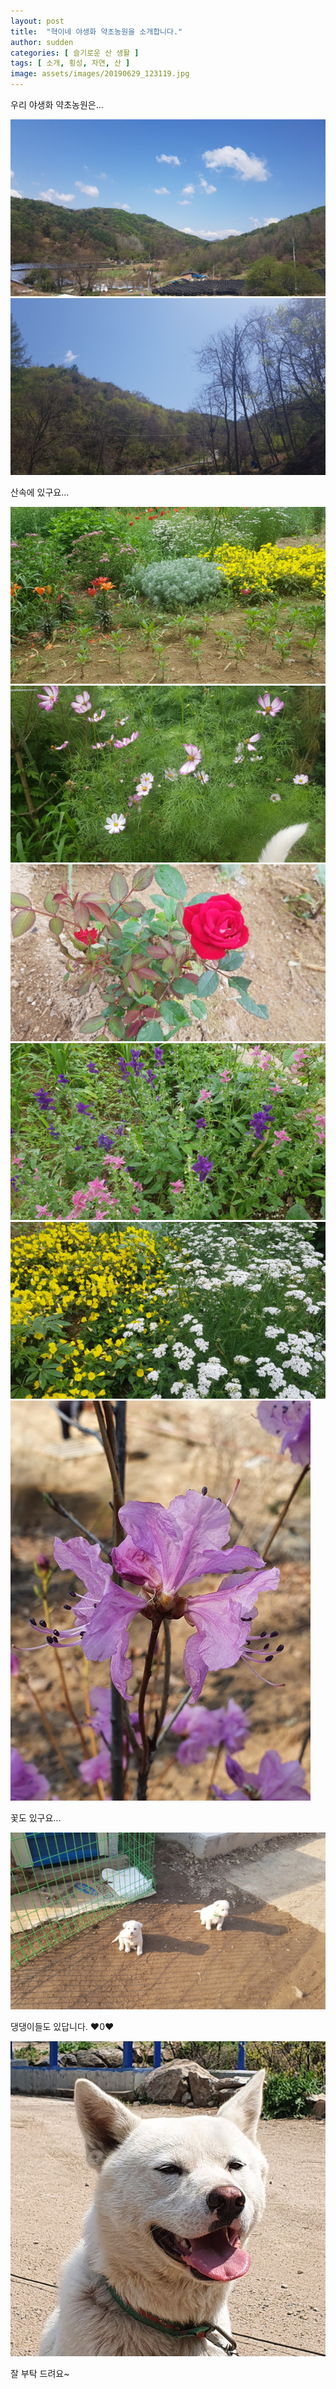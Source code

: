 ```yaml
---
layout: post
title:  "혁이네 야생화 약초농원을 소개합니다."
author: sudden
categories: [ 슬기로운 산 생활 ]
tags: [ 소개, 횡성, 자연, 산 ]
image: assets/images/20190629_123119.jpg
---
```


우리 야생화 약초농원은...

![](/assets/images/20190427_114211.jpg)
![](/assets/images/20190427_114224.jpg)

산속에 있구요...

![](/assets/images/20190629_131311.jpg)
![](/assets/images/20190629_132156.jpg)
![](/assets/images/20190629_161803.jpg)
![](/assets/images/20190629_161936.jpg)
![](/assets/images/20190629_162044.jpg)
![](/assets/images/20200403_145935.jpg)

꽃도 있구요...

![](/assets/images/20190301_160709.jpg)

댕댕이들도 있답니다. ♥0♥

![](/assets/images/20200605_131814.jpg)

잘 부탁 드려요~